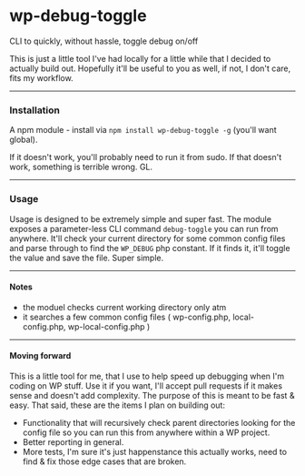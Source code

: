 wp-debug-toggle
===============

CLI to quickly, without hassle, toggle debug on/off

This is just a little tool I've had locally for a little while that I decided to actually build out. Hopefully it'll be useful to you as well, if not, I don't care, fits my workflow.

---

### Installation

A npm module - install via `npm install wp-debug-toggle -g` (you'll want global).

If it doesn't work, you'll probably need to run it from sudo. If that doesn't work, something is terrible wrong. GL.

---

### Usage

Usage is designed to be extremely simple and super fast. The module exposes a parameter-less CLI command `debug-toggle` you can run from anywhere. It'll check your current directory for some common config files and parse through to find the `WP_DEBUG` php constant. If it finds it, it'll toggle the value and save the file. Super simple.


---

#### Notes

- the moduel checks current working directory only atm
- it searches a few common config files ( wp-config.php, local-config.php, wp-local-config.php )

---

#### Moving forward

This is a little tool for me, that I use to help speed up debugging when I'm coding on WP stuff. Use it if you want, I'll accept pull requests if it makes sense and doesn't add complexity. The purpose of this is meant to be fast & easy. That said, these are the items I plan on building out:

- Functionality that will recursively check parent directories looking for the config file so you can run this from anywhere within a WP project.
- Better reporting in general.
- More tests, I'm sure it's just happenstance this actually works, need to find & fix those edge cases that are broken.



